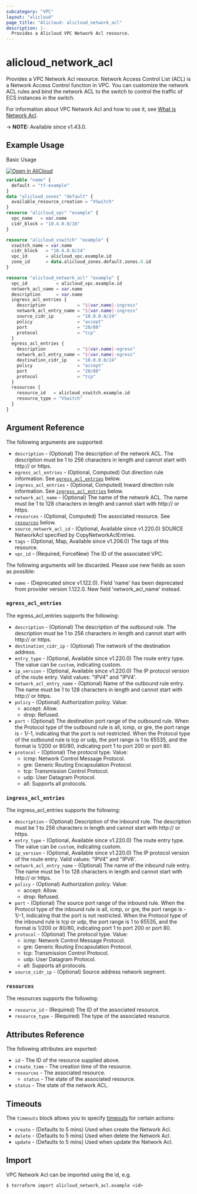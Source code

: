```yaml
---
subcategory: "VPC"
layout: "alicloud"
page_title: "Alicloud: alicloud_network_acl"
description: |-
  Provides a Alicloud VPC Network Acl resource.
---
```


# alicloud_network_acl

Provides a VPC Network Acl resource. Network Access Control List (ACL) is a Network Access Control function in VPC. You can customize the network ACL rules and bind the network ACL to the switch to control the traffic of ECS instances in the switch.

For information about VPC Network Acl and how to use it, see [What is Network Acl](https://www.alibabacloud.com/help/en/ens/latest/createnetworkacl).

-> **NOTE:** Available since v1.43.0.

## Example Usage

Basic Usage

<div style="display: block;margin-bottom: 40px;"><div class="oics-button" style="float: right;position: absolute;margin-bottom: 10px;">
  <a href="https://api.aliyun.com/api-tools/terraform?resource=alicloud_network_acl&exampleId=aed0a736-863d-b32b-db8f-664f45fa028a7a80911a&activeTab=example&spm=docs.r.network_acl.0.aed0a73686&intl_lang=EN_US" target="_blank">
    <img alt="Open in AliCloud" src="https://img.alicdn.com/imgextra/i1/O1CN01hjjqXv1uYUlY56FyX_!!6000000006049-55-tps-254-36.svg" style="max-height: 44px; max-width: 100%;">
  </a>
</div></div>

```terraform
variable "name" {
  default = "tf-example"
}
data "alicloud_zones" "default" {
  available_resource_creation = "VSwitch"
}
resource "alicloud_vpc" "example" {
  vpc_name   = var.name
  cidr_block = "10.4.0.0/16"
}

resource "alicloud_vswitch" "example" {
  vswitch_name = var.name
  cidr_block   = "10.4.0.0/24"
  vpc_id       = alicloud_vpc.example.id
  zone_id      = data.alicloud_zones.default.zones.0.id
}

resource "alicloud_network_acl" "example" {
  vpc_id           = alicloud_vpc.example.id
  network_acl_name = var.name
  description      = var.name
  ingress_acl_entries {
    description            = "${var.name}-ingress"
    network_acl_entry_name = "${var.name}-ingress"
    source_cidr_ip         = "10.0.0.0/24"
    policy                 = "accept"
    port                   = "20/80"
    protocol               = "tcp"
  }
  egress_acl_entries {
    description            = "${var.name}-egress"
    network_acl_entry_name = "${var.name}-egress"
    destination_cidr_ip    = "10.0.0.0/24"
    policy                 = "accept"
    port                   = "20/80"
    protocol               = "tcp"
  }
  resources {
    resource_id   = alicloud_vswitch.example.id
    resource_type = "VSwitch"
  }
}
```

## Argument Reference

The following arguments are supported:
* `description` - (Optional) The description of the network ACL.  The description must be 1 to 256 characters in length and cannot start with http:// or https.
* `egress_acl_entries` - (Optional, Computed) Out direction rule information. See [`egress_acl_entries`](#egress_acl_entries) below.
* `ingress_acl_entries` - (Optional, Computed) Inward direction rule information. See [`ingress_acl_entries`](#ingress_acl_entries) below.
* `network_acl_name` - (Optional) The name of the network ACL.  The name must be 1 to 128 characters in length and cannot start with http:// or https.
* `resources` - (Optional, Computed) The associated resource. See [`resources`](#resources) below.
* `source_network_acl_id` - (Optional, Available since v1.220.0) SOURCE NetworkAcl specified by CopyNetworkAclEntries.
* `tags` - (Optional, Map, Available since v1.206.0) The tags of this resource.
* `vpc_id` - (Required, ForceNew) The ID of the associated VPC.

The following arguments will be discarded. Please use new fields as soon as possible:
* `name` - (Deprecated since v1.122.0). Field 'name' has been deprecated from provider version 1.122.0. New field 'network_acl_name' instead.

### `egress_acl_entries`

The egress_acl_entries supports the following:
* `description` - (Optional) The description of the outbound rule.  The description must be 1 to 256 characters in length and cannot start with http:// or https.
* `destination_cidr_ip` - (Optional) The network of the destination address.
* `entry_type` - (Optional, Available since v1.220.0) The route entry type. The value can be `custom`, indicating custom.
* `ip_version` - (Optional, Available since v1.220.0) The IP protocol version of the route entry. Valid values: "IPV4" and "IPV4'.
* `network_acl_entry_name` - (Optional) Name of the outbound rule entry.  The name must be 1 to 128 characters in length and cannot start with http:// or https.
* `policy` - (Optional) Authorization policy. Value:
  - accept: Allow.
  - drop: Refused.
* `port` - (Optional) The destination port range of the outbound rule.  When the Protocol type of the outbound rule is all, icmp, or gre, the port range is - 1/-1, indicating that the port is not restricted. When the Protocol type of the outbound rule is tcp or udp, the port range is 1 to 65535, and the format is 1/200 or 80/80, indicating port 1 to port 200 or port 80.
* `protocol` - (Optional) The protocol type. Value:
  - icmp: Network Control Message Protocol.
  - gre: Generic Routing Encapsulation Protocol.
  - tcp: Transmission Control Protocol.
  - udp: User Datagram Protocol.
  - all: Supports all protocols.

### `ingress_acl_entries`

The ingress_acl_entries supports the following:
* `description` - (Optional) Description of the inbound rule.  The description must be 1 to 256 characters in length and cannot start with http:// or https.
* `entry_type` - (Optional, Available since v1.220.0) The route entry type. The value can be `custom`, indicating custom.
* `ip_version` - (Optional, Available since v1.220.0) The IP protocol version of the route entry. Valid values: "IPV4" and "IPV6'.
* `network_acl_entry_name` - (Optional) The name of the inbound rule entry.  The name must be 1 to 128 characters in length and cannot start with http:// or https.
* `policy` - (Optional) Authorization policy. Value:
  - accept: Allow.
  - drop: Refused.
* `port` - (Optional) The source port range of the inbound rule.  When the Protocol type of the inbound rule is all, icmp, or gre, the port range is - 1/-1, indicating that the port is not restricted. When the Protocol type of the inbound rule is tcp or udp, the port range is 1 to 65535, and the format is 1/200 or 80/80, indicating port 1 to port 200 or port 80.
* `protocol` - (Optional) The protocol type. Value:
  - icmp: Network Control Message Protocol.
  - gre: Generic Routing Encapsulation Protocol.
  - tcp: Transmission Control Protocol.
  - udp: User Datagram Protocol.
  - all: Supports all protocols.
* `source_cidr_ip` - (Optional) Source address network segment.

### `resources`

The resources supports the following:
* `resource_id` - (Required) The ID of the associated resource.
* `resource_type` - (Required) The type of the associated resource.

## Attributes Reference

The following attributes are exported:
* `id` - The ID of the resource supplied above.
* `create_time` - The creation time of the resource.
* `resources` - The associated resource.
  * `status` - The state of the associated resource.
* `status` - The state of the network ACL.

## Timeouts

The `timeouts` block allows you to specify [timeouts](https://www.terraform.io/docs/configuration-0-11/resources.html#timeouts) for certain actions:
* `create` - (Defaults to 5 mins) Used when create the Network Acl.
* `delete` - (Defaults to 5 mins) Used when delete the Network Acl.
* `update` - (Defaults to 5 mins) Used when update the Network Acl.

## Import

VPC Network Acl can be imported using the id, e.g.

```shell
$ terraform import alicloud_network_acl.example <id>
```